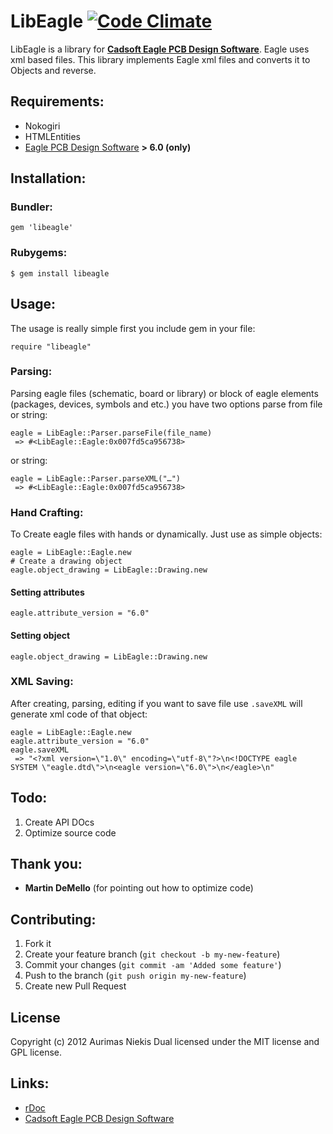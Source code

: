 # LibEagle [![Code Climate](https://codeclimate.com/badge.png)](https://codeclimate.com/github/gcds/libeagle)

LibEagle is a library for __[Cadsoft Eagle PCB Design Software](http://www.cadsoftusa.com/eagle-pcb-design-software/product-overview/?language=en)__. Eagle uses xml based files. This library implements Eagle xml files and converts it to Objects and reverse.

## Requirements:
* Nokogiri
* HTMLEntities
* [Eagle PCB Design Software](http://www.cadsoftusa.com/eagle-pcb-design-software/product-overview/?language=en) __> 6.0 (only)__

## Installation:

### Bundler:

	gem 'libeagle'	

### Rubygems:

    $ gem install libeagle

## Usage:

The usage is really simple first you include gem in your file:

	require "libeagle"
	
### Parsing:

Parsing eagle files (schematic, board or library) or block of eagle elements (packages, devices, symbols and etc.) you have two options parse from file or string:

	eagle = LibEagle::Parser.parseFile(file_name)
	 => #<LibEagle::Eagle:0x007fd5ca956738>
	 
or string:

	eagle = LibEagle::Parser.parseXML("…")
	 => #<LibEagle::Eagle:0x007fd5ca956738>
	 

### Hand Crafting:

To Create eagle files with hands or dynamically. Just use as simple objects:

	eagle = LibEagle::Eagle.new
	# Create a drawing object
	eagle.object_drawing = LibEagle::Drawing.new
	
#### Setting attributes
	
	eagle.attribute_version = "6.0"
	
#### Setting object

	eagle.object_drawing = LibEagle::Drawing.new
	
### XML Saving:

After creating, parsing, editing if you want to save file use `.saveXML` will generate xml code of that object:

	
	eagle = LibEagle::Eagle.new
	eagle.attribute_version = "6.0"
	eagle.saveXML
	 => "<?xml version=\"1.0\" encoding=\"utf-8\"?>\n<!DOCTYPE eagle SYSTEM \"eagle.dtd\">\n<eagle version=\"6.0\">\n</eagle>\n"


## Todo:
1. Create API DOcs
2. Optimize source code

## Thank you:
*	__Martin DeMello__ (for pointing out how to optimize code)

## Contributing:

1. Fork it
2. Create your feature branch (`git checkout -b my-new-feature`)
3. Commit your changes (`git commit -am 'Added some feature'`)
4. Push to the branch (`git push origin my-new-feature`)
5. Create new Pull Request

## License

Copyright (c) 2012 Aurimas Niekis Dual licensed under the MIT license and GPL license.

## Links:
* [rDoc](http://rdoc.info/github/gcds/libeagle/master/frames)
* [Cadsoft Eagle PCB Design Software](http://www.cadsoftusa.com/eagle-pcb-design-software/product-overview/?language=en)

